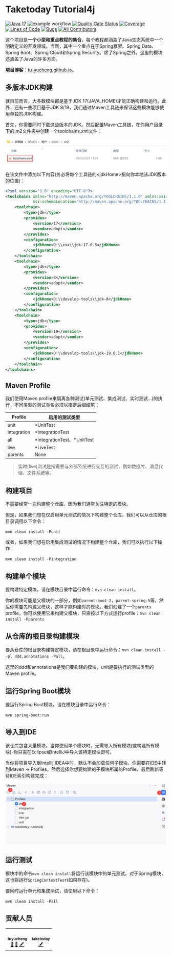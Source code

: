 Taketoday Tutorial4j
==============

[![Java 17](https://img.shields.io/badge/java-17-green)](https://img.shields.io/badge/java-17-blue)
![example workflow](https://github.com/tu-yucheng/taketoday-tutorial4j/actions/workflows/maven-ci.yml/badge.svg)
[![Quality Gate Status](https://sonarcloud.io/api/project_badges/measure?project=tu-yucheng_taketoday-tutorial4j&metric=alert_status)](https://sonarcloud.io/summary/new_code?id=tu-yucheng_taketoday-tutorial4j)
[![Coverage](https://sonarcloud.io/api/project_badges/measure?project=tu-yucheng_taketoday-tutorial4j&metric=coverage)](https://sonarcloud.io/dashboard?id=tu-yucheng_taketoday-tutorial4j)
[![Lines of Code](https://sonarcloud.io/api/project_badges/measure?project=tu-yucheng_taketoday-tutorial4j&metric=ncloc)](https://sonarcloud.io/project/overview?id=tu-yucheng_taketoday-tutorial4j)
[![Bugs](https://sonarcloud.io/api/project_badges/measure?project=tu-yucheng_taketoday-tutorial4j&metric=bugs)](https://sonarcloud.io/summary/new_code?id=tu-yucheng_taketoday-tutorial4j)
[![All Contributors](https://img.shields.io/badge/all_contributors-2-orange.svg?style=flat-square)](#contributors)

这个项目是**一个小型和重点教程的集合**，每个教程都涵盖了Java生态系统中一个明确定义的开发领域。当然，其中一个重点在于Spring框架、Spring Data、Spring Boot、Spring Cloud和Spring Security。除了Spring之外，这里的模块还涵盖了Java的许多方面。

**项目博客**：[tu-yucheng.github.io](https://tu-yucheng.github.io/)。

## 多版本JDK构建

就目前而言，大多数模块都是基于JDK 17(JAVA_HOME)才能正确构建和运行。此外，还有一些项目基于JDK 8/19，我们通过Maven工具链来保证这些模块能够使用单独的JDK构建。

首先，你需要同时下载这些版本的JDK。然后配置Maven工具链，在你用户目录下的.m2文件夹中创建一个toolchains.xml文件：

<img src=".mvn/img.png" align="left">

在该文件中添加以下内容(务必将每个工具链的<jdkHome\>指向你本地该JDK版本的位置)：

```xml
<?xml version="1.0" encoding="UTF-8"?>
<toolchains xmlns="http://maven.apache.org/TOOLCHAINS/1.1.0" xmlns:xsi="http://www.w3.org/2001/XMLSchema-instance"
            xsi:schemaLocation="http://maven.apache.org/TOOLCHAINS/1.1.0 http://maven.apache.org/xsd/toolchains-1.1.0.xsd">
    <toolchain>
        <type>jdk</type>
        <provides>
            <version>17</version>
            <vendor>adopt</vendor>
        </provides>
        <configuration>
            <jdkHome>D:\\xxx\\jdk-17.0.5</jdkHome>
        </configuration>
    </toolchain>
    <toolchain>
        <type>jdk</type>
        <provides>
            <version>8</version>
            <vendor>adopt</vendor>
        </provides>
        <configuration>
            <jdkHome>D:\\develop-tools\\jdk-8</jdkHome>
        </configuration>
    </toolchain>
    <toolchain>
        <type>jdk</type>
        <provides>
            <version>19</version>
            <vendor>adopt</vendor>
        </provides>
        <configuration>
            <jdkHome>D:\\develop-tools\\jdk-19.0.1</jdkHome>
        </configuration>
    </toolchain>
</toolchains>
```

## Maven Profile

我们使用Maven profile来隔离各种测试(单元测试、集成测试、实时测试...)的执行，不同类型的测试类名必须以指定后缀结尾：

| Profile     | 启用的测试类型                     |
|-------------|-----------------------------|
| unit        | *UnitTest                   |
| integration | *IntegrationTest            |
| all         | *IntegrationTest、\*UnitTest |
| live        | *LiveTest                   |
| parents     |         None                    |

> 实时(live)测试是指需要与外部系统进行交互的测试，例如数据库、消息代理、文件系统等。

## 构建项目

不需要经常一次构建整个仓库，因为我们通常关注特定的模块。

但是，如果我们想在仅启用单元测试的情况下构建整个仓库，我们可以从仓库的根目录调用以下命令：

`mvn clean install -Punit`

或者，如果我们想在启用集成测试的情况下构建整个仓库，我们可以执行以下操作：

`mvn clean install -Pintegration`

## 构建单个模块

要构建特定模块，请在模块目录中运行命令：`mvn clean install`。

你的模块可能是父模块的一部分，例如`parent-boot-2`，`parent-spring-5`等，然后你需要先构建父模块，这样才能构建你的模块。我们创建了一个`parents` profile，你可以使用它来构建父模块，只需按以下方式运行profile：`mvn clean install -Pparents`

## 从仓库的根目录构建模块

要从仓库的根目录构建特定模块，请在根目录中运行命令：`mvn clean install --pl ddd,annotations -Pall`。

这里的ddd和annotations是我们要构建的模块，unit是要执行的测试类型的Maven profile。

## 运行Spring Boot模块

要运行Spring Boot模块，请在模块目录中运行命令：

`mvn spring-boot:run`

## 导入到IDE

该仓库包含大量模块，当你使用单个模块时，无需导入所有模块(或构建所有模块)-你只需在Eclipse或IntelliJ中导入该特定模块即可。

当你将项目导入到Intellij IDEA中时，默认不会加载任何子模块。你需要在IDE中转到Maven -> Profiles，然后选择你想要构建的子模块所属的Profile，最后刷新等待IDE索引构建完成：

<img src=".mvn/img_1.png">

## 运行测试

模块中的命令`mvn clean install`将运行该模块中的单元测试。对于Spring模块，这也将运行`SpringContextTest`(如果存在)。

要同时运行单元和集成测试，请使用以下命令：

`mvn clean install -Pall`

## 贡献人员

<!-- ALL-CONTRIBUTORS-LIST:START - Do not remove or modify this section -->
<!-- prettier-ignore-start -->
<!-- markdownlint-disable -->
<table>
  <tr>
    <td align="center"><a href="https://github.com/tu-yucheng"><img src="https://avatars.githubusercontent.com/u/88582540?v=4s=100" width="100px;" alt=""/><br /><sub><b>tuyucheng</b></sub></a><br /><a href="#projectManagement-tuyucheng" title="Project Management">📆</a> <a href="#maintenance-tuyucheng" title="Maintenance">🚧</a> <a href="#content-tuyucheng" title="Content">🖋</a></td>
    <td align="center"><a href="https://github.com/take-today"><img src="https://avatars.githubusercontent.com/u/116951809?v=4s=100" width="100px;" alt=""/><br /><sub><b>taketoday</b></sub></a><br /><a href="#content-taketoday" title="Content">🖋</a></td>
  </tr>
</table>